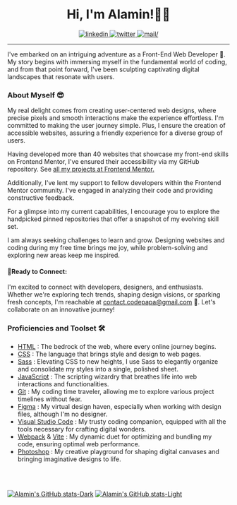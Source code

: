 <h1 align="center">Hi, I'm Alamin!👋🙂</h1>

<div align="center">
<a href="https://www.linkedin.com/in/codepapa360">
<img src=https://img.shields.io/badge/linkedin-%2300acee.svg?color=405DE6&style=for-the-badge&logo=linkedin&logoColor=white alt=linkedin />
</a>
<a href="https://twitter.com/CodePapa360">
<img src=https://img.shields.io/badge/twitter-%2300acee.svg?color=1DA1F2&style=for-the-badge&logo=twitter&logoColor=white alt=twitter />
</a>
<a href="mailto:contact.codepapa@gmail.com" target="_blank">
<img src="https://img.shields.io/badge/Gmail-D14836?style=for-the-badge&logo=gmail&logoColor=white" alt=mail/>
</a>
</div>
  
<hr />

I've embarked on an intriguing adventure as a Front-End Web Developer 🚀. My story begins with immersing myself in the fundamental world of coding, and from that point forward, I've been sculpting captivating digital landscapes that resonate with users.

### About Myself 😎

My real delight comes from creating user-centered web designs, where precise pixels and smooth interactions make the experience effortless. I'm committed to making the user journey simple. Plus, I ensure the creation of accessible websites, assuring a friendly experience for a diverse group of users.

Having developed more than 40 websites that showcase my front-end skills on Frontend Mentor, I've ensured their accessibility via my GitHub repository. See [all my projects at Frontend Mentor.](https://www.frontendmentor.io/profile/CodePapa360/solutions)

Additionally, I've lent my support to fellow developers within the Frontend Mentor community. I've engaged in analyzing their code and providing constructive feedback.

For a glimpse into my current capabilities, I encourage you to explore the handpicked pinned repositories that offer a snapshot of my evolving skill set.

I am always seeking challenges to learn and grow. Designing websites and coding during my free time brings me joy, while problem-solving and exploring new areas keep me inspired.

#### 🤝Ready to Connect:

I'm excited to connect with developers, designers, and enthusiasts. Whether we're exploring tech trends, shaping design visions, or sparking fresh concepts, I'm reachable at contact.codepapa@gmail.com 💌. Let's collaborate on an innovative journey!

### Proficiencies and Toolset 🛠️

- [HTML](https://developer.mozilla.org/en-US/docs/Web/html) : The bedrock of the web, where every online journey begins.
- [CSS](https://developer.mozilla.org/en-US/docs/Web/css) : The language that brings style and design to web pages.
- [Sass](https://sass-lang.com/) : Elevating CSS to new heights, I use Sass to elegantly organize and consolidate my styles into a single, polished sheet.
- [JavaScript](https://developer.mozilla.org/en-US/docs/Web/javascript) : The scripting wizardry that breathes life into web interactions and functionalities.
- [Git](https://git-scm.com/) : My coding time traveler, allowing me to explore various project timelines without fear.
- [Figma](https://www.figma.com/) : My virtual design haven, especially when working with design files, although I'm no designer.
- [Visual Studio Code](https://code.visualstudio.com/) : My trusty coding companion, equipped with all the tools necessary for crafting digital wonders.
- [Webpack](https://webpack.js.org/) & [Vite](https://vitejs.dev/) : My dynamic duet for optimizing and bundling my code, ensuring optimal web performance.
- [Photoshop](https://www.adobe.com/products/photoshop.html) : My creative playground for shaping digital canvases and bringing imaginative designs to life.

<br/>
<br/>

[![Alamin's GitHub stats-Dark](https://github-readme-stats.vercel.app/api?username=codepapa360&show_icons=true&theme=dark#gh-dark-mode-only)](https://github.com/codepapa360/github-readme-stats#gh-dark-mode-only)
[![Alamin's GitHub stats-Light](https://github-readme-stats.vercel.app/api?username=codepapa360&show_icons=true&theme=default#gh-light-mode-only)](https://github.com/codepapa360/github-readme-stats#gh-light-mode-only)
